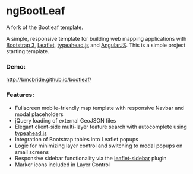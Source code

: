 ngBootLeaf
========

A fork of the Bootleaf template.

A simple, responsive template for building web mapping applications with [Bootstrap 3](http://getbootstrap.com/), [Leaflet](http://leafletjs.com/), [typeahead.js](http://twitter.github.io/typeahead.js/) and [AngularJS](http://angularjs.org). This is a simple project starting template. 

### Demo:
http://bmcbride.github.io/bootleaf/

### Features:
* Fullscreen mobile-friendly map template with responsive Navbar and modal placeholders
* jQuery loading of external GeoJSON files
* Elegant client-side multi-layer feature search with autocomplete using [typeahead.js](http://twitter.github.io/typeahead.js/)
* Integration of Bootstrap tables into Leaflet popups
* Logic for minimizing layer control and switching to modal popups on small screens
* Responsive sidebar functionality via the [leaflet-sidebar](https://github.com/turbo87/leaflet-sidebar/) plugin
* Marker icons included in Layer Control
